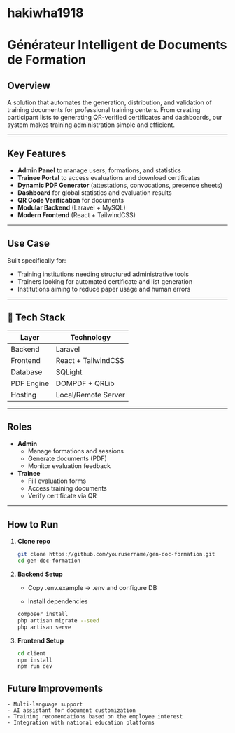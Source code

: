 # hakiwha1918
# Générateur Intelligent de Documents de Formation

## Overview

A solution that automates the generation, distribution, and validation of training documents for professional training centers. From creating participant lists to generating QR-verified certificates and dashboards, our system makes training administration simple and efficient.

---

## Key Features

- **Admin Panel** to manage users, formations, and statistics
- **Trainee Portal** to access evaluations and download certificates
- **Dynamic PDF Generator** (attestations, convocations, presence sheets)
- **Dashboard** for global statistics and evaluation results
- **QR Code Verification** for documents
- **Modular Backend** (Laravel + MySQL)
- **Modern Frontend** (React + TailwindCSS)

---

## Use Case

Built specifically for:
- Training institutions needing structured administrative tools
- Trainers looking for automated certificate and list generation
- Institutions aiming to reduce paper usage and human errors

---

## 🔧 Tech Stack

| Layer       | Technology           |
|-------------|----------------------|
| Backend     | Laravel              |
| Frontend    | React + TailwindCSS  |
| Database    | SQLight              |
| PDF Engine  | DOMPDF + QRLib       |
| Hosting     | Local/Remote Server  |

---

## Roles

- **Admin**
  - Manage formations and sessions
  - Generate documents (PDF)
  - Monitor evaluation feedback
- **Trainee**
  - Fill evaluation forms
  - Access training documents
  - Verify certificate via QR

---

## How to Run

1. **Clone repo**  
   ```bash
   git clone https://github.com/yourusername/gen-doc-formation.git
   cd gen-doc-formation
   ```
2. **Backend Setup**

    - Copy .env.example → .env and configure DB

    - Install dependencies

    ```bash
    composer install
    php artisan migrate --seed
    php artisan serve
    ```

3. **Frontend Setup**

    ```bash
    cd client
    npm install
    npm run dev
    ```


## Future Improvements
    - Multi-language support
    - AI assistant for document customization
    - Training recomendations based on the employee interest
    - Integration with national education platforms

